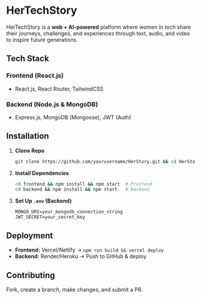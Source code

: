# **HerTechStory**  

HerTechStory is a **web + AI-powered** platform where women in tech share their journeys, challenges, and experiences through text, audio, and video to inspire future generations.  

## **Tech Stack**  
### **Frontend (React.js)**  
- React.js, React Router, TailwindCSS  

### **Backend (Node.js & MongoDB)**  
- Express.js, MongoDB (Mongoose), JWT (Auth)  

## **Installation**  
1. **Clone Repo**  
   ```bash
   git clone https://github.com/yourusername/HerStory.git && cd HerStory
   ```
2. **Install Dependencies**  
   ```bash
   cd frontend && npm install && npm start  # Frontend  
   cd backend && npm install && npm start   # Backend  
   ```
3. **Set Up `.env` (Backend)**  
   ```env
   MONGO_URI=your_mongodb_connection_string
   JWT_SECRET=your_secret_key
   ```

## **Deployment**  
- **Frontend:** Vercel/Netlify → `npm run build && vercel deploy`  
- **Backend:** Render/Heroku → Push to GitHub & deploy  

## **Contributing**  
Fork, create a branch, make changes, and submit a PR.  
